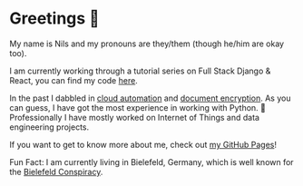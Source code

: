 # Greetings 🖖

My name is Nils and my pronouns are they/them (though he/him are okay too).

I am currently working through a tutorial series on Full Stack Django & React, you can find my code [here](https://github.com/shimst3r/django_react_series).

In the past I dabbled in [cloud automation](https://github.com/shimst3r/agipy) and [document encryption](https://github.com/shimst3r/blobvault). As you can guess, I have got the most experience in working with Python. :snake: Professionally I have mostly worked on Internet of Things and data engineering projects.

If you want to get to know more about me, check out [my GitHub Pages](https://shimst3r.github.io)!

Fun Fact: I am currently living in Bielefeld, Germany, which is well known for the [Bielefeld Conspiracy](https://en.wikipedia.org/wiki/Bielefeld_Conspiracy).
